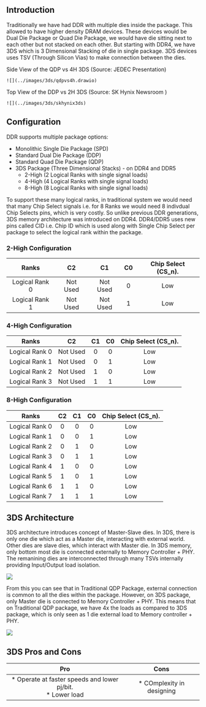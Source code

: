 
## Introduction

Traditionally we have had DDR with multiple dies inside the package. This allowed to have higher density DRAM devices. These devices would be Dual Die Package or Quad Die Package, we would have die sitting next to each other but not stacked on each other. But starting with DDR4, we have 3DS which is 3 Dimensional Stacking of die in single package. 3DS devices uses TSV (Through Silicon Vias) to make connection between the dies.

Side View of the QDP vs 4H 3DS (Source: JEDEC Presentation)

    ![](../images/3ds/qdpvs4h.drawio)

Top View of the DDP vs 2H 3DS (Source: SK Hynix Newsroom )

    ![](../images/3ds/skhynix3ds)

## Configuration

DDR supports multiple package options:

* Monolithic Single Die Package (SPD)
* Standard Dual Die Package (DDP)
* Standard Quad Die Package (QDP)
* 3DS Package (Three Dimensional Stacks) - on DDR4 and DDR5
    * 2-High (2 Logical Ranks with single signal loads)
    * 4-High (4 Logical Ranks with single signal loads)
    * 8-High (8 Logical Ranks with single signal loads)

To support these many logical ranks, in traditional system we would need that many Chip Select signals i.e. for 8 Ranks we would need 8 indivdual Chip Selects pins, which is very costly. So unlike previous DDR generations, 3DS memory architecture was introduced on DDR4. DDR4/DDR5 uses new pins called CID i.e. Chip ID which is used along with Single Chip Select per package to select the logical rank within the package.

### 2-High Configuration

|  Ranks  |      C2     |   C1    |      C0      | Chip Select (CS_n). |
| :--------: |:-------------:| :---------:| :---------: | :---------: | 
| Logical Rank 0 | Not Used| Not Used | 0 | Low |
| Logical Rank 1 | Not Used| Not Used | 1 | Low |

### 4-High Configuration

|  Ranks  |      C2     |   C1    |      C0      | Chip Select (CS_n). |
| :--------: |:-------------:| :---------:| :---------: | :---------: | 
| Logical Rank 0 | Not Used| 0 | 0 | Low |
| Logical Rank 1 | Not Used| 0 | 1 | Low |
| Logical Rank 2 | Not Used| 1 | 0 | Low |
| Logical Rank 3 | Not Used| 1 | 1 | Low |

### 8-High Configuration

|  Ranks  |      C2     |   C1    |      C0      | Chip Select (CS_n). |
| :--------: |:-------------:| :---------:| :---------: | :---------: | 
| Logical Rank 0 | 0| 0 | 0 | Low |
| Logical Rank 1 | 0| 0 | 1 | Low |
| Logical Rank 2 | 0| 1 | 0 | Low |
| Logical Rank 3 | 0| 1 | 1 | Low |
| Logical Rank 4 | 1| 0 | 0 | Low |
| Logical Rank 5 | 1| 0 | 1 | Low |
| Logical Rank 6 | 1| 1 | 0 | Low |
| Logical Rank 7 | 1| 1 | 1 | Low |

## 3DS Architecture

3DS architecture introduces concept of Master-Slave dies. In 3DS, there is only one die which act as a Master die, interacting with external world. Other dies are slave dies, which interact with Master die. In 3DS memory, only bottom most die is connected externally to Memory Controller + PHY. The remanining dies are interconnected through many TSVs internally providing Input/Output load isolation.

![](../images/3ds/3dsarchitecture.drawio)

From this you can see that in Traditional QDP Package, external connection is common to all the dies within the package. However, on 3DS package, only Master die is connected to Memory Controller + PHY. This means that on Traditional QDP package, we have 4x the loads as compared to 3DS package, which is only seen as 1 die external load to Memory controller + PHY.

![](../images/3ds/packaging.drawio)


## 3DS Pros and Cons

|  Pro  |      Cons     |   
| :--------: |:-------------:| 
| * Operate at faster speeds and lower pj/bit. <br> * Lower load | * COmplexity in designing|